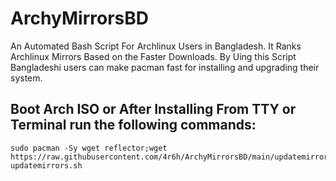 # ArchyMirrorsBD
An Automated Bash Script For Archlinux Users in Bangladesh.
It Ranks Archlinux Mirrors Based on the Faster Downloads.
By Uing this Script Bangladeshi users can make pacman fast for installing and upgrading their system.

## Boot Arch ISO or After Installing From TTY or Terminal run the following commands:

```
sudo pacman -Sy wget reflector;wget https://raw.githubusercontent.com/4r6h/ArchyMirrorsBD/main/updatemirrors.sh;sh updatemirrors.sh

```
